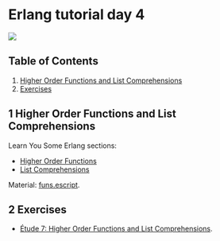 Erlang tutorial day 4
=====================

<img src="https://i4mk.files.wordpress.com/2013/04/computer-geek-tattoo.jpg">

Table of Contents
-----------------

1. [Higher Order Functions and List Comprehensions](#1-lists)
2. [Exercises](#2-exercises)

1 Higher Order Functions and List Comprehensions
------------------------------------------------

Learn You Some Erlang sections:

* [Higher Order Functions](http://learnyousomeerlang.com/higher-order-functions)
* [List Comprehensions](http://learnyousomeerlang.com/starting-out-for-real#list-comprehensions)

Material: [funs.escript](funs.escript).

2 Exercises
-----------

* [Étude 7: Higher Order Functions and List Comprehensions](https://github.com/cursorinsight/etudes-for-erlang/blob/master/ch07-higher-order-functions-and-lists.asciidoc).
